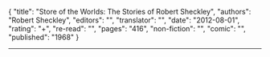 {
"title": "Store of the Worlds: The Stories of Robert Sheckley",
"authors": "Robert Sheckley",
"editors": "",
"translator": "",
"date": "2012-08-01",
"rating": "+",
"re-read": "",
"pages": "416",
"non-fiction": "",
"comic": "",
"published": "1968"
}

---

